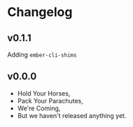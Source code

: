 # Changelog

## v0.1.1

Adding `ember-cli-shims`

## v0.0.0

-   Hold Your Horses,
-   Pack Your Parachutes,
-   We're Coming,
-   But we haven't released anything yet.
